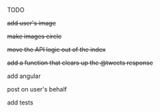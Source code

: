 TODO

~~add user's image~~

~~make images circle~~

~~move the API logic out of the index~~

~~add a function that clears up the @tweets response~~

add angular

post on user's behalf

add tests